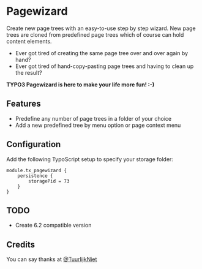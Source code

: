 Pagewizard
==============

Create new page trees with an easy-to-use step by step wizard. New page trees are cloned from predefined page trees which of course can hold content elements.
* Ever got tired of creating the same page tree over and over again by hand?
* Ever got tired of hand-copy-pasting page trees and having to clean up the result?

**TYPO3 Pagewizard is here to make your life more fun! :-)**

## Features
* Predefine any number of page trees in a folder of your choice
* Add a new predefined tree by menu option or page context menu

## Configuration

Add the following TypoScript setup to specify your storage folder:
```
module.tx_pagewizard {
	persistence {
		storagePid = 73
	}
}
```

## TODO
* Create 6.2 compatible version

## Credits

You can say thanks at [@TuurlijkNiet][5]

[5]: https://twitter.com/TuurlijkNiet "Twitter"